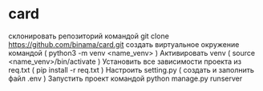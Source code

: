 # card
склонировать репозиторий командой git clone https://github.com/binama/card.git
создать виртуальное окружение командой ( python3 -m venv <name_venv> )
Активировать venv ( source <name_venv>/bin/activate )
Установить все зависимости проекта из req.txt ( pip install -r req.txt )
Настроить setting.py ( создать и заполнить файл .env )
Запустить проект командой python manage.py runserver